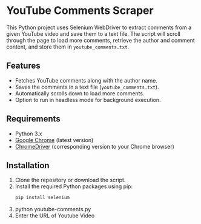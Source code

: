 # YouTube Comments Scraper

This Python project uses Selenium WebDriver to extract comments from a given YouTube video and save them to a text file. The script will scroll through the page to load more comments, retrieve the author and comment content, and store them in `youtube_comments.txt`.

## Features

- Fetches YouTube comments along with the author name.
- Saves the comments in a text file (`youtube_comments.txt`).
- Automatically scrolls down to load more comments.
- Option to run in headless mode for background execution.

## Requirements

- Python 3.x
- [Google Chrome](https://www.google.com/chrome/) (latest version)
- [ChromeDriver](https://sites.google.com/a/chromium.org/chromedriver/downloads) (corresponding version to your Chrome browser)

## Installation

1. Clone the repository or download the script.
2. Install the required Python packages using pip:
   ```bash
   pip install selenium
3. python youtube-comments.py
4. Enter the URL of Youtube Video
